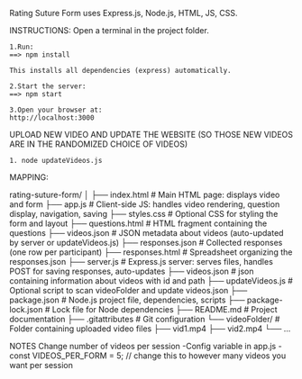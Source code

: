 Rating Suture Form uses Express.js, Node.js, HTML, JS, CSS.

INSTRUCTIONS:
Open a terminal in the project folder.

    1.Run:
    ==> npm install

    This installs all dependencies (express) automatically.

    2.Start the server:
    ==> npm start

    3.Open your browser at:
    http://localhost:3000


UPLOAD NEW VIDEO AND UPDATE THE WEBSITE (SO THOSE NEW VIDEOS ARE IN THE RANDOMIZED CHOICE OF VIDEOS)

    1. node updateVideos.js

MAPPING: 

rating-suture-form/
│
├── index.html         # Main HTML page: displays video and form
├── app.js             # Client-side JS: handles video rendering, question display, navigation, saving 
├── styles.css         # Optional CSS for styling the form and layout
├── questions.html     # HTML fragment containing the questions
├── videos.json        # JSON metadata about videos (auto-updated by server or updateVideos.js)
├── responses.json     # Collected responses (one row per participant)
├── responses.html     # Spreadsheet organizing the responses.json
├── server.js          # Express.js server: serves files, handles POST for saving responses, auto-updates ├── videos.json        # json containing information about videos with id and path
├── updateVideos.js    # Optional script to scan videoFolder and update videos.json
├── package.json       # Node.js project file, dependencies, scripts
├── package-lock.json  # Lock file for Node dependencies
├── README.md          # Project documentation
├── .gitattributes     # Git configuration
└── videoFolder/       # Folder containing uploaded video files
    ├── vid1.mp4
    ├── vid2.mp4
    └── ...


NOTES
Change number of videos per session
-Config variable in app.js
    - const VIDEOS_PER_FORM = 5; // change this to however many videos you want per session